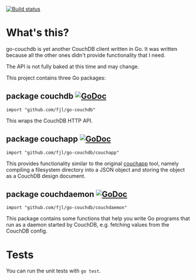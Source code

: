 [![Build status](https://travis-ci.org/ojongerius/go-couchdb.svg)](https://travis-ci.org/ojongerius/go-couchdb)

# What's this?

go-couchdb is yet another CouchDB client written in Go.
It was written because all the other ones didn't provide
functionality that I need.

The API is not fully baked at this time and may change.

This project contains three Go packages:

## package couchdb [![GoDoc](https://godoc.org/github.com/fjl/go-couchdb?status.png)](http://godoc.org/github.com/fjl/go-couchdb)

    import "github.com/fjl/go-couchdb"

This wraps the CouchDB HTTP API.

## package couchapp [![GoDoc](https://godoc.org/github.com/fjl/go-couchdb?status.png)](http://godoc.org/github.com/fjl/go-couchdb/couchapp)

    import "github.com/fjl/go-couchdb/couchapp"

This provides functionality similar to the original
[couchapp](https://github.com/couchapp/couchapp) tool,
namely compiling a filesystem directory into a JSON object
and storing the object as a CouchDB design document.

## package couchdaemon [![GoDoc](https://godoc.org/github.com/fjl/go-couchdb?status.png)](http://godoc.org/github.com/fjl/go-couchdb/couchdaemon)

    import "github.com/fjl/go-couchdb/couchdaemon"

This package contains some functions that help
you write Go programs that run as a daemon started by CouchDB,
e.g. fetching values from the CouchDB config.

# Tests

You can run the unit tests with `go test`.
